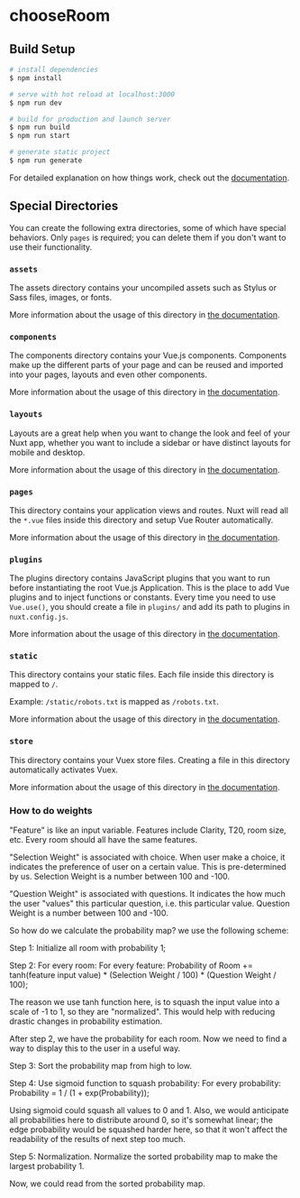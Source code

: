 # chooseRoom

## Build Setup

```bash
# install dependencies
$ npm install

# serve with hot reload at localhost:3000
$ npm run dev

# build for production and launch server
$ npm run build
$ npm run start

# generate static project
$ npm run generate
```

For detailed explanation on how things work, check out the [documentation](https://nuxtjs.org).

## Special Directories

You can create the following extra directories, some of which have special behaviors. Only `pages` is required; you can delete them if you don't want to use their functionality.

### `assets`

The assets directory contains your uncompiled assets such as Stylus or Sass files, images, or fonts.

More information about the usage of this directory in [the documentation](https://nuxtjs.org/docs/2.x/directory-structure/assets).

### `components`

The components directory contains your Vue.js components. Components make up the different parts of your page and can be reused and imported into your pages, layouts and even other components.

More information about the usage of this directory in [the documentation](https://nuxtjs.org/docs/2.x/directory-structure/components).

### `layouts`

Layouts are a great help when you want to change the look and feel of your Nuxt app, whether you want to include a sidebar or have distinct layouts for mobile and desktop.

More information about the usage of this directory in [the documentation](https://nuxtjs.org/docs/2.x/directory-structure/layouts).


### `pages`

This directory contains your application views and routes. Nuxt will read all the `*.vue` files inside this directory and setup Vue Router automatically.

More information about the usage of this directory in [the documentation](https://nuxtjs.org/docs/2.x/get-started/routing).

### `plugins`

The plugins directory contains JavaScript plugins that you want to run before instantiating the root Vue.js Application. This is the place to add Vue plugins and to inject functions or constants. Every time you need to use `Vue.use()`, you should create a file in `plugins/` and add its path to plugins in `nuxt.config.js`.

More information about the usage of this directory in [the documentation](https://nuxtjs.org/docs/2.x/directory-structure/plugins).

### `static`

This directory contains your static files. Each file inside this directory is mapped to `/`.

Example: `/static/robots.txt` is mapped as `/robots.txt`.

More information about the usage of this directory in [the documentation](https://nuxtjs.org/docs/2.x/directory-structure/static).

### `store`

This directory contains your Vuex store files. Creating a file in this directory automatically activates Vuex.

More information about the usage of this directory in [the documentation](https://nuxtjs.org/docs/2.x/directory-structure/store).

### How to do weights

"Feature" is like an input variable. Features include Clarity, T20, room size, etc.
Every room should all have the same features. 

"Selection Weight" is associated with choice. When user make a choice, it indicates the preference of user on a certain value. This is pre-determined by us. Selection Weight is a number between 100 and -100.

"Question Weight" is associated with questions. It indicates the how much the user "values" this particular question, i.e. this particular value. Question Weight is a number between 100 and -100.

So how do we calculate the probability map? we use the following scheme:

Step 1: Initialize all room with probability 1;

Step 2: For every room:
            For every feature:
                Probability of Room += tanh(feature input value) * (Selection Weight / 100) * (Question Weight / 100);

The reason we use tanh function here, is to squash the input value into a scale of -1 to 1, so they are "normalized". This would help with reducing drastic changes in probability estimation.

After step 2, we have the probability for each room. Now we need to find a way to display this to the user in a useful way.

Step 3: Sort the probability map from high to low.

Step 4: Use sigmoid function to squash probability:
    For every probability:
        Probability = 1 / (1 + exp(Probability));

Using sigmoid could squash all values to 0 and 1. Also, we would anticipate all probabilities here to distribute around 0, so it's somewhat linear; the edge probability would be squashed harder here, so that it won't affect the readability of the results of next step too much.

Step 5: Normalization. Normalize the sorted probability map to make the largest probability 1.

Now, we could read from the sorted probability map.
